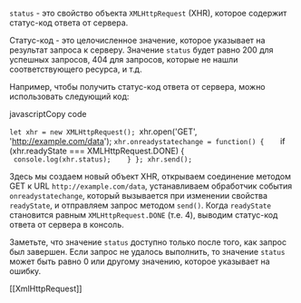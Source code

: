 `status` - это свойство объекта `XMLHttpRequest` (XHR), которое содержит статус-код ответа от сервера.

Статус-код - это целочисленное значение, которое указывает на результат запроса к серверу. Значение `status` будет равно 200 для успешных запросов, 404 для запросов, которые не нашли соответствующего ресурса, и т.д.

Например, чтобы получить статус-код ответа от сервера, можно использовать следующий код:

javascriptCopy code

`let xhr = new XMLHttpRequest();
`xhr.open('GET', 'http://example.com/data');
`xhr.onreadystatechange = function() {   
	`if (xhr.readyState === XMLHttpRequest.DONE) {    
	` console.log(xhr.status);   
	}
 };
  xhr.send();`

Здесь мы создаем новый объект XHR, открываем соединение методом GET к URL `http://example.com/data`, устанавливаем обработчик события `onreadystatechange`, который вызывается при изменении свойства `readyState`, и отправляем запрос методом `send()`. Когда `readyState` становится равным `XMLHttpRequest.DONE` (т.е. 4), выводим статус-код ответа от сервера в консоль.

Заметьте, что значение `status` доступно только после того, как запрос был завершен. Если запрос не удалось выполнить, то значение `status` может быть равно 0 или другому значению, которое указывает на ошибку.

[[XmlHttpRequest]]